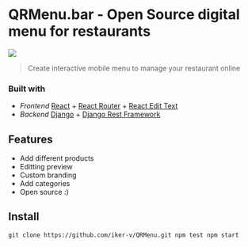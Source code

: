 # QRMenu.bar - Open Source digital menu for restaurants
![](https://i.imgur.com/g3ylzHS.gif)
> Create interactive mobile menu to manage your restaurant online

### Built with

- *Frontend* [React](https://es.reactjs.org) + [React Router](https://reactrouterdotcom.fly.dev/docs/en/v6) + [React Edit Text](https://brianmin.com/react-edit-text)
- *Backend* [Django](https://www.djangoproject.com) + [Django Rest Framework](https://www.django-rest-framework.org)

## Features
- Add different products
- Editting preview
- Custom branding
- Add categories
- Open source :)

## Install
`
  git clone https://github.com/iker-v/QRMenu.git
  npm test
  npm start
`

